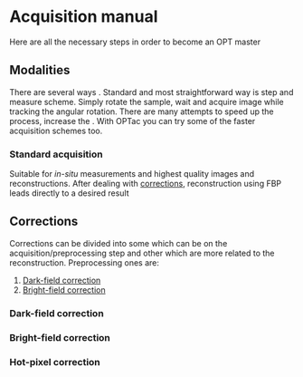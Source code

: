 # Acquisition manual
Here are all the necessary steps in order to become an OPT master

## Modalities
There are several ways . Standard and most straightforward way is step and measure scheme. Simply rotate the sample, wait and acquire image while tracking the angular rotation. There are many attempts to speed up the process, increase the . With OPTac you can try some of the faster acquisition schemes too.

### Standard acquisition
Suitable for *in-situ* measurements and highest quality images and reconstructions. After dealing with [corrections](#corrections), reconstruction using FBP leads directly to a desired result

## Corrections
Corrections can be divided into some which can be on the acquisition/preprocessing step and other which are more related to the reconstruction. Preprocessing ones are:
1. [Dark-field correction](#dark-field-correction)
2. [Bright-field correction](#dark-field-correction)



### Dark-field correction

### Bright-field correction

### Hot-pixel correction